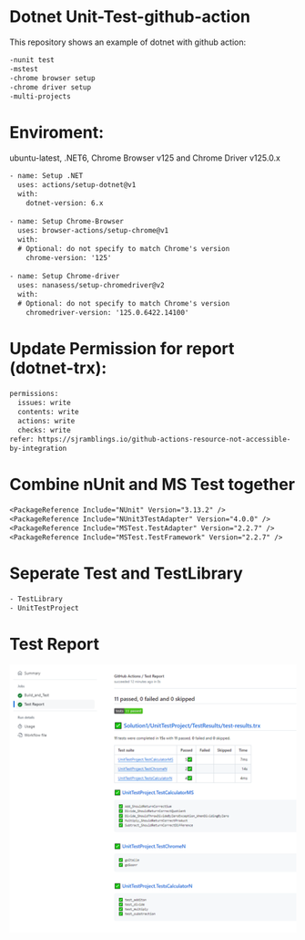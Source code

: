 # Dotnet Unit-Test-github-action
This repository shows an example of dotnet with github action:

    -nunit test
    -mstest
    -chrome browser setup
    -chrome driver setup
    -multi-projects


# Enviroment:
ubuntu-latest, .NET6, Chrome Browser v125 and Chrome Driver v125.0.x
  
    - name: Setup .NET
      uses: actions/setup-dotnet@v1
      with:
        dotnet-version: 6.x

    - name: Setup Chrome-Browser
      uses: browser-actions/setup-chrome@v1
      with:
      # Optional: do not specify to match Chrome's version
        chrome-version: '125'

    - name: Setup Chrome-driver
      uses: nanasess/setup-chromedriver@v2
      with:
      # Optional: do not specify to match Chrome's version
        chromedriver-version: '125.0.6422.14100'

# Update Permission for report (dotnet-trx):

    permissions:
      issues: write
      contents: write
      actions: write
      checks: write
    refer: https://sjramblings.io/github-actions-resource-not-accessible-by-integration
      
# Combine nUnit and MS Test together 

    <PackageReference Include="NUnit" Version="3.13.2" />
    <PackageReference Include="NUnit3TestAdapter" Version="4.0.0" />
    <PackageReference Include="MSTest.TestAdapter" Version="2.2.7" />
    <PackageReference Include="MSTest.TestFramework" Version="2.2.7" />

# Seperate Test and TestLibrary
  
    - TestLibrary
    - UnitTestProject

# Test Report
![App Screenshot](report.png)